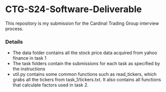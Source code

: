 # CTG-S24-Software-Deliverable
This repository is my submission for the Cardinal Trading Group interview process.
### Details
* The data folder contains all the stock price data acquired from yahoo finance in task 1
* The task folders contain the submissions for each task as specified by the instructions
* util.py contains some common functions such as read_tickers, which grabs all the tickers from task_1/tickers.txt. It also contains all functions that calculate factors used in task 2.
